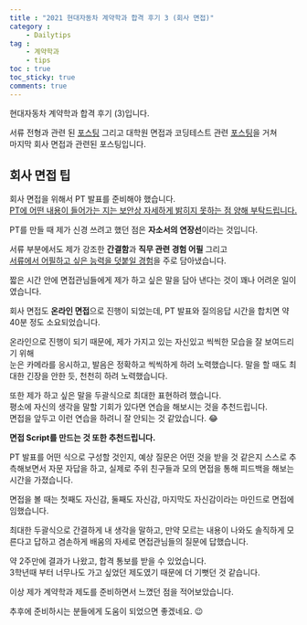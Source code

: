 ```yaml
---
title : "2021 현대자동차 계약학과 합격 후기 3 (회사 면접)"
category :
    - Dailytips
tag :
    - 계약학과
    - tips
toc : true
toc_sticky: true
comments: true
---  
```


현대자동차 계약학과 합격 후기 (3)입니다.  

서류 전형과 관련 된 [포스팅](https://taeyoung96.github.io/dailytips/HNG-1/) 그리고 대학원 면접과 코딩테스트 관련 [포스팅](https://taeyoung96.github.io/dailytips/HNG-2/)을 거쳐  
마지막 회사 면접과 관련된 포스팅입니다.  

## 회사 면접 팁

회사 면접을 위해서 PT 발표를 준비해야 했습니다.  
<u>PT에 어떤 내용이 들어가는 지는 보안상 자세하게 밝히지 못하는 점 양해 부탁드립니다.</u>  

PT를 만들 때 제가 신경 쓰려고 했던 점은 **자소서의 연장선**이라는 것입니다.  

서류 부분에서도 제가 강조한 **간결함**과 **직무 관련 경험 어필** 그리고  
<u>서류에서 어필하고 싶은 능력을 덧붙일 경험</u>을 주로 담아냈습니다.  

짧은 시간 안에 면접관님들에게 제가 하고 싶은 말을 담아 낸다는 것이 꽤나 어려운 일이였습니다.  

회사 면접도 **온라인 면접**으로 진행이 되었는데, PT 발표와 질의응답 시간을 합치면 약 40분 정도 소요되었습니다.  

온라인으로 진행이 되기 때문에, 제가 가지고 있는 자신있고 씩씩한 모습을 잘 보여드리기 위해  
눈은 카메라를 응시하고, 발음은 정확하고 씩씩하게 하려 노력했습니다. 말을 할 때도 최대한 긴장을 안한 듯, 천천히 하려 노력했습니다.  

또한 제가 하고 싶은 말을 두괄식으로 최대한 표현하려 했습니다.  
평소에 자신의 생각을 말할 기회가 있다면 연습을 해보시는 것을 추천드립니다.  
면접을 앞두고 이런 연습을 하려니 잘 안되는 것 같았습니다. 😂  

**면접 Script를 만드는 것 또한 추천드립니다.**  

PT 발표를 어떤 식으로 구성할 것인지, 예상 질문은 어떤 것을 받을 것 같은지 스스로 추측해보면서 자문 자답을 하고, 실제로 주위 친구들과 모의 면접을 통해 피드백을 해보는 시간을 가졌습니다.  

면접을 볼 때는 첫째도 자신감, 둘째도 자신감, 마지막도 자신감이라는 마인드로 면접에 임했습니다.  

최대한 두괄식으로 간결하게 내 생각을 말하고, 만약 모르는 내용이 나와도 솔직하게 모른다고 답하고 겸손하게 배움의 자세로 면접관님들의 질문에 답했습니다.  

약 2주만에 결과가 나왔고, 합격 통보를 받을 수 있었습니다.  
3학년때 부터 너무나도 가고 싶었던 제도였기 때문에 더 기뻣던 것 같습니다.  

이상 제가 계약학과 제도를 준비하면서 느꼈던 점을 적어보았습니다.  

추후에 준비하시는 분들에게 도움이 되었으면 좋겠네요. 😉  










